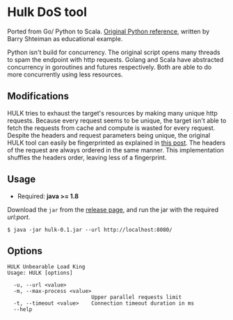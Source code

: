 # Hulk DoS tool

Ported from Go/ Python to Scala. [Original Python reference](https://github.com/grafov/hulk/blob/master/hulk.py),
written by Barry Shteiman as educational example. 

Python isn't build for concurrency. The original script opens many threads to spam the endpoint 
with http requests. Golang and Scala have abstracted concurrency in goroutines and futures respectively.
Both are able to do more concurrently using less resources. 

## Modifications
HULK tries to exhaust the target's resources by making many unique http requests. Because every request seems to be 
unique, the target isn't able to fetch the requests from cache and compute is wasted for every request. Despite the
headers and request parameters being unique, the original HULK tool can easily be fingerprinted as explained in 
[this post](https://www.trustwave.com/en-us/resources/blogs/spiderlabs-blog/hulk-vs-thor-application-dos-smackdown/).
The headers of the request are always ordered in the same manner. This implementation shuffles the headers order, 
leaving less of a fingerprint.

## Usage
* Required: **java >= 1.8**

Download the `jar` from the [release page](https://github.com/ritchie46/hulk/releases/), and run the jar with the 
required *url:port*.

```
$ java -jar hulk-0.1.jar --url http://localhost:8080/
```

## Options
```
HULK Unbearable Load King
Usage: HULK [options]

  -u, --url <value>
  -m, --max-process <value>
                           Upper parallel requests limit
  -t, --timeout <value>    Connection timeout duration in ms
  --help
```